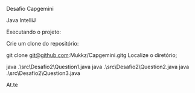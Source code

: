 Desafio Capgemini

Java
IntelliJ

Executando o projeto:

Crie um clone do repositório:

git clone git@github.com:Mukkz/Capgemini.gitg
Localize o diretório;

java .\src\Desafio2\Question1.java
java .\src\Desafio2\Question2.java
java .\src\Desafio2\Question3.java


At.te
